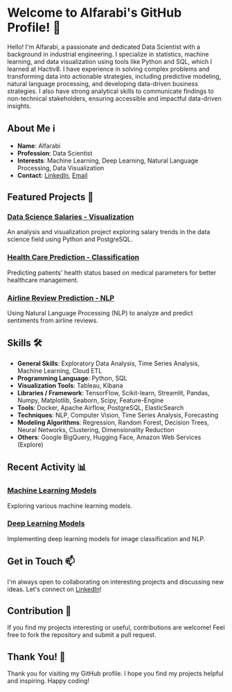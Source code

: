 # Welcome to Alfarabi's GitHub Profile! 👋

Hello! I'm Alfarabi, a passionate and dedicated Data Scientist with a background in industrial engineering. I specialize in statistics, machine learning, and data visualization using tools like Python and SQL, which I learned at Hactiv8. I have experience in solving complex problems and transforming data into actionable strategies, including predictive modeling, natural language processing, and developing data-driven business strategies. I also have strong analytical skills to communicate findings to non-technical stakeholders, ensuring accessible and impactful data-driven insights.

## About Me ℹ️

- **Name**: Alfarabi
- **Profession**: Data Scientist
- **Interests**: Machine Learning, Deep Learning, Natural Language Processing, Data Visualization
- **Contact**: [LinkedIn](https://www.linkedin.com/in/alfa-rabi-49b9b8285/), [Email](mailto:alfarabi5898@gmail.com)

## Featured Projects 🚀

### [Data Science Salaries - Visualization](https://github.com/Alfarabi58/Python-PostgreSQL/tree/main/Data%20Science%20Salaries%20-%20Visualization)
An analysis and visualization project exploring salary trends in the data science field using Python and PostgreSQL.

### [Health Care Prediction - Classification](https://github.com/Alfarabi58/Machine-Learning/tree/main/Health%20Care%20Prediction%20-%20Classification)
Predicting patients' health status based on medical parameters for better healthcare management.

### [Airline Review Prediction - NLP](https://github.com/Alfarabi58/Deep-Learning/tree/main/Airline%20Review%20Prediction%20-%20NLP)
Using Natural Language Processing (NLP) to analyze and predict sentiments from airline reviews.

## Skills 🛠️

- **General Skills**: Exploratory Data Analysis, Time Series Analysis, Machine Learning, Cloud ETL
- **Programming Language**: Python, SQL
- **Visualization Tools**: Tableau, Kibana
- **Libraries / Framework**: TensorFlow, Scikit-learn, Streamlit, Pandas, Numpy, Matplotlib, Seaborn, Scipy, Feature-Engine
- **Tools**: Docker, Apache Airflow, PostgreSQL, ElasticSearch
- **Techniques**: NLP, Computer Vision, Time Series Analysis, Forecasting
- **Modeling Algorithms**: Regression, Random Forest, Decision Trees, Neural Networks, Clustering, Dimensionality Reduction
- **Others**: Google BigQuery, Hugging Face, Amazon Web Services (Explore)

## Recent Activity 📊

### [Machine Learning Models](https://github.com/Alfarabi58/Machine-Learning/tree/main)
Exploring various machine learning models.

### [Deep Learning Models](https://github.com/Alfarabi58/Deep-Learning)
Implementing deep learning models for image classification and NLP.

## Get in Touch 📫

I'm always open to collaborating on interesting projects and discussing new ideas. Let's connect on [LinkedIn](https://www.linkedin.com/in/alfa-rabi-49b9b8285/)!

## Contribution 🌟

If you find my projects interesting or useful, contributions are welcome! Feel free to fork the repository and submit a pull request.

## Thank You! 🙏

Thank you for visiting my GitHub profile. I hope you find my projects helpful and inspiring. Happy coding!
